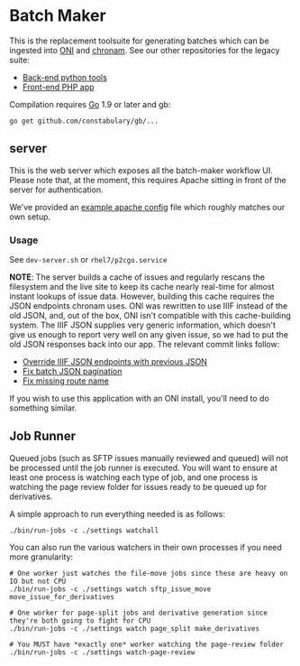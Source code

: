 Batch Maker
===

This is the replacement toolsuite for generating batches which can be ingested
into [ONI](https://github.com/open-oni/open-oni) and
[chronam](https://github.com/LibraryOfCongress/chronam).  See our other
repositories for the legacy suite:

- [Back-end python tools](https://github.com/uoregon-libraries/pdf-to-chronam)
- [Front-end PHP app](https://github.com/uoregon-libraries/pdf-to-chronam-admin)

Compilation requires [Go](https://golang.org/dl/) 1.9 or later and gb:

    go get github.com/constabulary/gb/...

server
---

This is the web server which exposes all the batch-maker workflow UI.  Please
note that, at the moment, this requires Apache sitting in front of the server
for authentication.

We've provided an [example apache config](apache.conf) file which roughly
matches our own setup.

### Usage

See `dev-server.sh` or `rhel7/p2cgo.service`

**NOTE**: The server builds a cache of issues and regularly rescans the
filesystem and the live site to keep its cache nearly real-time for almost
instant lookups of issue data.  However, building this cache requires the JSON
endpoints chronam uses.  ONI was rewritten to use IIIF instead of the old JSON,
and, out of the box, ONI isn't compatible with this cache-building system.  The
IIIF JSON supplies very generic information, which doesn't give us enough to
report very well on any given issue, so we had to put the old JSON responses
back into our app.  The relevant commit links follow:

- [Override IIIF JSON endpoints with previous JSON](https://github.com/uoregon-libraries/oregon-oni/commit/067ab17084d9015996932d2e001226aa18bbcdb6)
- [ Fix batch JSON pagination](https://github.com/uoregon-libraries/oregon-oni/commit/0463435615b23058ca1bc2afd8017e7001dc0657)
- [Fix missing route name](https://github.com/uoregon-libraries/oregon-oni/commit/94f84a30abd6ad5a38c8bd932a95297e1a9b1989)

If you wish to use this application with an ONI install, you'll need to do
something similar.

Job Runner
---

Queued jobs (such as SFTP issues manually reviewed and queued) will not be
processed until the job runner is executed.  You will want to ensure at least
one process is watching each type of job, and one process is watching the page
review folder for issues ready to be queued up for derivatives.

A simple approach to run everything needed is as follows:

    ./bin/run-jobs -c ./settings watchall

You can also run the various watchers in their own processes if you need more granularity:

    # One worker just watches the file-move jobs since these are heavy on IO but not CPU
    ./bin/run-jobs -c ./settings watch sftp_issue_move move_issue_for_derivatives

    # One worker for page-split jobs and derivative generation since they're both going to fight for CPU
    ./bin/run-jobs -c ./settings watch page_split make_derivatives

    # You MUST have *exactly one* worker watching the page-review folder
    ./bin/run-jobs -c ./settings watch-page-review
